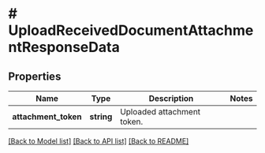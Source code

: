 # # UploadReceivedDocumentAttachmentResponseData

## Properties

Name | Type | Description | Notes
------------ | ------------- | ------------- | -------------
**attachment_token** | **string** | Uploaded attachment token. |

[[Back to Model list]](../../README.md#models) [[Back to API list]](../../README.md#endpoints) [[Back to README]](../../README.md)

